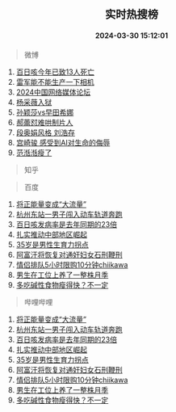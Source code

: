 <div align="center"><h2>实时热搜榜</h2><h4>2024-03-30 15:12:01</h4></div>

> 微博  

1. [百日咳今年已致13人死亡](https://s.weibo.com/weibo?q=%23%E7%99%BE%E6%97%A5%E5%92%B3%E4%BB%8A%E5%B9%B4%E5%B7%B2%E8%87%B413%E4%BA%BA%E6%AD%BB%E4%BA%A1%23&t=31&band_rank=1&Refer=top)<br />
2. [雷军能不能生产一下相机](https://s.weibo.com/weibo?q=%E9%9B%B7%E5%86%9B%E8%83%BD%E4%B8%8D%E8%83%BD%E7%94%9F%E4%BA%A7%E4%B8%80%E4%B8%8B%E7%9B%B8%E6%9C%BA&t=31&band_rank=2&Refer=top)<br />
3. [2024中国网络媒体论坛](https://s.weibo.com/weibo?q=%232024%E4%B8%AD%E5%9B%BD%E7%BD%91%E7%BB%9C%E5%AA%92%E4%BD%93%E8%AE%BA%E5%9D%9B%23&t=31&band_rank=3&Refer=top)<br />
4. [杨采薇入狱](https://s.weibo.com/weibo?q=%E6%9D%A8%E9%87%87%E8%96%87%E5%85%A5%E7%8B%B1&t=31&band_rank=4&Refer=top)<br />
5. [孙颖莎vs早田希娜](https://s.weibo.com/weibo?q=%E5%AD%99%E9%A2%96%E8%8E%8Evs%E6%97%A9%E7%94%B0%E5%B8%8C%E5%A8%9C&t=31&band_rank=5&Refer=top)<br />
6. [郝蕾怼难哄制片人](https://s.weibo.com/weibo?q=%23%E9%83%9D%E8%95%BE%E6%80%BC%E9%9A%BE%E5%93%84%E5%88%B6%E7%89%87%E4%BA%BA%23&t=31&band_rank=6&Refer=top)<br />
7. [段奥娟风格 刘浩存](https://s.weibo.com/weibo?q=%E6%AE%B5%E5%A5%A5%E5%A8%9F%E9%A3%8E%E6%A0%BC%20%E5%88%98%E6%B5%A9%E5%AD%98&t=31&band_rank=7&Refer=top)<br />
8. [宫崎骏 感受到AI对生命的侮辱](https://s.weibo.com/weibo?q=%E5%AE%AB%E5%B4%8E%E9%AA%8F%20%E6%84%9F%E5%8F%97%E5%88%B0AI%E5%AF%B9%E7%94%9F%E5%91%BD%E7%9A%84%E4%BE%AE%E8%BE%B1&t=31&band_rank=8&Refer=top)<br />
9. [范湉湉瘦了](https://s.weibo.com/weibo?q=%23%E8%8C%83%E6%B9%89%E6%B9%89%E7%98%A6%E4%BA%86%23&t=31&band_rank=9&Refer=top)<br />

> 知乎  


> 百度  

1. [将正能量变成“大流量”](https://www.baidu.com/s?wd=%E5%B0%86%E6%AD%A3%E8%83%BD%E9%87%8F%E5%8F%98%E6%88%90%E2%80%9C%E5%A4%A7%E6%B5%81%E9%87%8F%E2%80%9D&sa=fyb_news&rsv_dl=fyb_news)<br />
2. [杭州东站一男子闯入动车轨道奔跑](https://www.baidu.com/s?wd=%E6%9D%AD%E5%B7%9E%E4%B8%9C%E7%AB%99%E4%B8%80%E7%94%B7%E5%AD%90%E9%97%AF%E5%85%A5%E5%8A%A8%E8%BD%A6%E8%BD%A8%E9%81%93%E5%A5%94%E8%B7%91&sa=fyb_news&rsv_dl=fyb_news)<br />
3. [百日咳发病率是去年同期的23倍](https://www.baidu.com/s?wd=%E7%99%BE%E6%97%A5%E5%92%B3%E5%8F%91%E7%97%85%E7%8E%87%E6%98%AF%E5%8E%BB%E5%B9%B4%E5%90%8C%E6%9C%9F%E7%9A%8423%E5%80%8D&sa=fyb_news&rsv_dl=fyb_news)<br />
4. [扎实推动中部地区崛起](https://www.baidu.com/s?wd=%E6%89%8E%E5%AE%9E%E6%8E%A8%E5%8A%A8%E4%B8%AD%E9%83%A8%E5%9C%B0%E5%8C%BA%E5%B4%9B%E8%B5%B7&sa=fyb_news&rsv_dl=fyb_news)<br />
5. [35岁是男性生育力拐点](https://www.baidu.com/s?wd=35%E5%B2%81%E6%98%AF%E7%94%B7%E6%80%A7%E7%94%9F%E8%82%B2%E5%8A%9B%E6%8B%90%E7%82%B9&sa=fyb_news&rsv_dl=fyb_news)<br />
6. [阿富汗将恢复对通奸妇女石刑鞭刑](https://www.baidu.com/s?wd=%E9%98%BF%E5%AF%8C%E6%B1%97%E5%B0%86%E6%81%A2%E5%A4%8D%E5%AF%B9%E9%80%9A%E5%A5%B8%E5%A6%87%E5%A5%B3%E7%9F%B3%E5%88%91%E9%9E%AD%E5%88%91&sa=fyb_news&rsv_dl=fyb_news)<br />
7. [情侣排队5小时限购10分钟chiikawa](https://www.baidu.com/s?wd=%E6%83%85%E4%BE%A3%E6%8E%92%E9%98%9F5%E5%B0%8F%E6%97%B6%E9%99%90%E8%B4%AD10%E5%88%86%E9%92%9Fchiikawa&sa=fyb_news&rsv_dl=fyb_news)<br />
8. [男生在工位上养了一整株月季](https://www.baidu.com/s?wd=%E7%94%B7%E7%94%9F%E5%9C%A8%E5%B7%A5%E4%BD%8D%E4%B8%8A%E5%85%BB%E4%BA%86%E4%B8%80%E6%95%B4%E6%A0%AA%E6%9C%88%E5%AD%A3&sa=fyb_news&rsv_dl=fyb_news)<br />
9. [多吃碱性食物瘦得快？不一定](https://www.baidu.com/s?wd=%E5%A4%9A%E5%90%83%E7%A2%B1%E6%80%A7%E9%A3%9F%E7%89%A9%E7%98%A6%E5%BE%97%E5%BF%AB%EF%BC%9F%E4%B8%8D%E4%B8%80%E5%AE%9A&sa=fyb_news&rsv_dl=fyb_news)<br />

> 哔哩哔哩  

1. [将正能量变成“大流量”](https://www.baidu.com/s?wd=%E5%B0%86%E6%AD%A3%E8%83%BD%E9%87%8F%E5%8F%98%E6%88%90%E2%80%9C%E5%A4%A7%E6%B5%81%E9%87%8F%E2%80%9D&sa=fyb_news&rsv_dl=fyb_news)<br />
2. [杭州东站一男子闯入动车轨道奔跑](https://www.baidu.com/s?wd=%E6%9D%AD%E5%B7%9E%E4%B8%9C%E7%AB%99%E4%B8%80%E7%94%B7%E5%AD%90%E9%97%AF%E5%85%A5%E5%8A%A8%E8%BD%A6%E8%BD%A8%E9%81%93%E5%A5%94%E8%B7%91&sa=fyb_news&rsv_dl=fyb_news)<br />
3. [百日咳发病率是去年同期的23倍](https://www.baidu.com/s?wd=%E7%99%BE%E6%97%A5%E5%92%B3%E5%8F%91%E7%97%85%E7%8E%87%E6%98%AF%E5%8E%BB%E5%B9%B4%E5%90%8C%E6%9C%9F%E7%9A%8423%E5%80%8D&sa=fyb_news&rsv_dl=fyb_news)<br />
4. [扎实推动中部地区崛起](https://www.baidu.com/s?wd=%E6%89%8E%E5%AE%9E%E6%8E%A8%E5%8A%A8%E4%B8%AD%E9%83%A8%E5%9C%B0%E5%8C%BA%E5%B4%9B%E8%B5%B7&sa=fyb_news&rsv_dl=fyb_news)<br />
5. [35岁是男性生育力拐点](https://www.baidu.com/s?wd=35%E5%B2%81%E6%98%AF%E7%94%B7%E6%80%A7%E7%94%9F%E8%82%B2%E5%8A%9B%E6%8B%90%E7%82%B9&sa=fyb_news&rsv_dl=fyb_news)<br />
6. [阿富汗将恢复对通奸妇女石刑鞭刑](https://www.baidu.com/s?wd=%E9%98%BF%E5%AF%8C%E6%B1%97%E5%B0%86%E6%81%A2%E5%A4%8D%E5%AF%B9%E9%80%9A%E5%A5%B8%E5%A6%87%E5%A5%B3%E7%9F%B3%E5%88%91%E9%9E%AD%E5%88%91&sa=fyb_news&rsv_dl=fyb_news)<br />
7. [情侣排队5小时限购10分钟chiikawa](https://www.baidu.com/s?wd=%E6%83%85%E4%BE%A3%E6%8E%92%E9%98%9F5%E5%B0%8F%E6%97%B6%E9%99%90%E8%B4%AD10%E5%88%86%E9%92%9Fchiikawa&sa=fyb_news&rsv_dl=fyb_news)<br />
8. [男生在工位上养了一整株月季](https://www.baidu.com/s?wd=%E7%94%B7%E7%94%9F%E5%9C%A8%E5%B7%A5%E4%BD%8D%E4%B8%8A%E5%85%BB%E4%BA%86%E4%B8%80%E6%95%B4%E6%A0%AA%E6%9C%88%E5%AD%A3&sa=fyb_news&rsv_dl=fyb_news)<br />
9. [多吃碱性食物瘦得快？不一定](https://www.baidu.com/s?wd=%E5%A4%9A%E5%90%83%E7%A2%B1%E6%80%A7%E9%A3%9F%E7%89%A9%E7%98%A6%E5%BE%97%E5%BF%AB%EF%BC%9F%E4%B8%8D%E4%B8%80%E5%AE%9A&sa=fyb_news&rsv_dl=fyb_news)<br />
